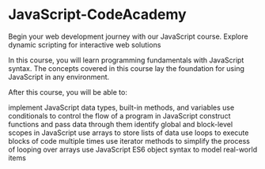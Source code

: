 # JavaScript-CodeAcademy
Begin your web development journey with our JavaScript course. Explore dynamic scripting for interactive web solutions

In this course, you will learn programming fundamentals with JavaScript syntax. The concepts covered in this course lay the foundation for using JavaScript in any environment.

After this course, you will be able to:

implement JavaScript data types, built-in methods, and variables
use conditionals to control the flow of a program in JavaScript
construct functions and pass data through them
identify global and block-level scopes in JavaScript
use arrays to store lists of data
use loops to execute blocks of code multiple times
use iterator methods to simplify the process of looping over arrays
use JavaScript ES6 object syntax to model real-world items

